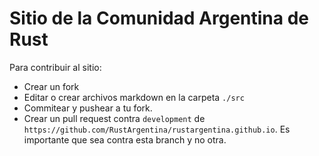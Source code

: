 # Sitio de la Comunidad Argentina de Rust

Para contribuir al sitio:
- Crear un fork
- Editar o crear archivos markdown en la carpeta `./src`
- Commitear y pushear a tu fork.
- Crear un pull request contra `development` de `https://github.com/RustArgentina/rustargentina.github.io`. Es importante que sea contra esta branch y no otra.
